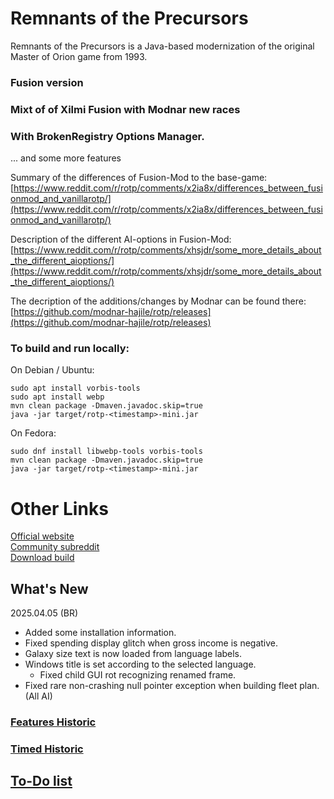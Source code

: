 # Remnants of the Precursors

Remnants of the Precursors is a Java-based modernization of the original Master of Orion game from 1993. <br/>

### Fusion version
### Mixt of of Xilmi Fusion with Modnar new races
### With BrokenRegistry Options Manager. <br/>
... and some more features

Summary of the differences of Fusion-Mod to the base-game:
        [https://www.reddit.com/r/rotp/comments/x2ia8x/differences_between_fusionmod_and_vanillarotp/](https://www.reddit.com/r/rotp/comments/x2ia8x/differences_between_fusionmod_and_vanillarotp/) <br/>

Description of the different AI-options in Fusion-Mod:
        [https://www.reddit.com/r/rotp/comments/xhsjdr/some_more_details_about_the_different_aioptions/](https://www.reddit.com/r/rotp/comments/xhsjdr/some_more_details_about_the_different_aioptions/) <br/>

The decription of the additions/changes by Modnar can be found there: <br/>
	[https://github.com/modnar-hajile/rotp/releases](https://github.com/modnar-hajile/rotp/releases) <br/>


### To build and run locally:

On Debian / Ubuntu:

```
sudo apt install vorbis-tools
sudo apt install webp
mvn clean package -Dmaven.javadoc.skip=true
java -jar target/rotp-<timestamp>-mini.jar
```

On Fedora:

```
sudo dnf install libwebp-tools vorbis-tools
mvn clean package -Dmaven.javadoc.skip=true
java -jar target/rotp-<timestamp>-mini.jar
```

# Other Links
[Official website](https://www.remnantsoftheprecursors.org/) <br/>
[Community subreddit](https://www.reddit.com/r/rotp/) <br/>
[Download build](https://rayfowler.itch.io/remnants-of-the-precursors)


## What's New

2025.04.05 (BR)
- Added some installation information.
- Fixed spending display glitch when gross income is negative.
- Galaxy size text is now loaded from language labels.
- Windows title is set according to the selected language.
  - Fixed child GUI rot recognizing renamed frame.
- Fixed rare non-crashing null pointer exception when building fleet plan. (All AI)


### [Features Historic](https://github.com/BrokenRegistry/Rotp-Fusion/blob/main/FeaturesChanges.md)

### [Timed Historic](https://github.com/BrokenRegistry/Rotp-Fusion/blob/main/DetailedChanges.md)


## [To-Do list](https://github.com/BrokenRegistry/Rotp-Fusion/blob/main/TodoList.md)

